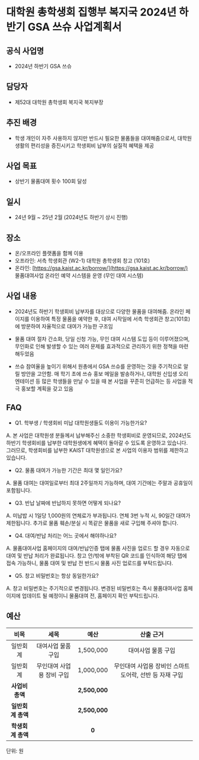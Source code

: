 대학원 총학생회 집행부 복지국 2024년 하반기 GSA 쓰슈 사업계획서
===

## 공식 사업명

- 2024년 하반기 GSA 쓰슈

## 담당자

- 제52대 대학원 총학생회 복지국 복지부장

## 추진 배경

- 학생 개인이 자주 사용하지 않지만 반드시 필요한 물품들을 대여해줌으로서, 대학원 생활의 편리성을 증진시키고 학생회비 납부의 실질적 혜택을 제공

## 사업 목표

- 상반기 물품대여 횟수 100회 달성

## 일시

- 24년 9월 ~ 25년 2월 (2024년도 하반기 상시 진행)

## 장소

- 온/오프라인 플랫폼을 함께 이용
- 오프라인: 서측 학생회관 (W2-1) 대학원 총학생회 창고 (101호)
- 온라인: [https://gsa.kaist.ac.kr/borrow/](https://gsa.kaist.ac.kr/borrow/) 물품대여사업 온라인 예약 시스템을 운영 (무인 대여 시스템)

## 사업 내용

- 2024년도 하반기 학생회비 납부자를 대상으로 다양한 물품을 대여해줌. 온라인 페이지를 이용하여 특정 물품을 예약한 후, 대여 시작일에 서측 학생회관 창고(101호)에 방문하여 자율적으로 대여가 가능한 구조임

- 물품 대여 절차 간소화, 당일 신청 가능, 무인 대여 시스템 도입 등이 이루어졌으며, 무인화로 인해 발생할 수 있는 여러 문제를 효과적으로 관리하기 위한 정책을 마련해두었음

- 쓰슈 참여율을 높이기 위해서 원총에서 GSA 쓰슈를 운영하는 것을 주기적으로 알릴 방안을 고안함. 매 학기 초에 쓰슈 홍보 메일을 발송하거나, 대학원 신입생 오리엔테이션 등 많은 학생들을 만날 수 있을 때 본 사업을 꾸준히 언급하는 등 사업을 적극 홍보할 계획을 갖고 있음

## FAQ

- Q1. 학부생 / 학생회비 미납 대학원생들도 이용이 가능한가요?

A. 본 사업은 대학원생 분들께서 납부해주신 소중한 학생회비로 운영되므로, 2024년도 하반기 학생회비를 납부한 대학원생에게 혜택이 돌아갈 수 있도록 운영하고 있습니다. 그러므로, 학생회비를 납부한 KAIST 대학원생으로 본 사업의 이용자 범위를 제한하고 있습니다.

- Q2. 물품 대여가 가능한 기간은 최대 몇 일인가요?

A. 물품 대여는 대여일로부터 최대 2주일까지 가능하며, 대여 기간에는 주말과 공휴일이 포함됩니다.

- Q3. 반납 날짜에 반납하지 못하면 어떻게 되나요? 

A. 미납밥 시 1일당 1,000원의 연체료가 부과됩니다. 연체 3번 누적 시, 90일간 대여가 제한됩니다. 추가로 물품 훼손/분실 시 똑같은 물품을 새로 구입해 주셔야 합니다. 


- Q4. 대여/반납 처리는 어느 곳에서 해야하나요?

A. 물품대여사업 홈페이지의 대여/반납인증 탭에 물품 사진을 업로드 할 경우 자동으로 대여 및 반납 처리가 완료됩니다. 창고 안/밖에 부착된 QR 코드를 인식하여 해당 탭에 접속 가능하니, 물품 대여 및 반납 전 반드시 물품 사진 업로드를 부탁드립니다.

- Q5. 창고 비밀번호는 항상 동일한가요?

A. 창고 비밀번호는 주기적으로 변경됩니다. 변경된 비밀번호는 즉시 물품대여사업 홈페이지에 업데이트 될 예정이니 물품대여 전, 홈페이지 확인 부탁드립니다.



## 예산

|  **비목** |   **세목**   | **예산** | **산출 근거** |
|:----------:|:------------:|:--------:|:--------:|
|일반회계| 대여사업 물품 구입  | 1,500,000 | 대여사업 물품 구입  |
|일반회계| 무인대여 사업용 장비 구입 | 1,000,000 | 무인대여 사업용 장비인 스마트 도어락, 선반 등 자재 구입 | 
|   **사업비 총액**  |        |  **2,500,000** |      |
|   **일반회계 총액**  |        | **2,500,000** |      |
|   **학생회계 총액**  |         | **0** |      |

단위: 원 

